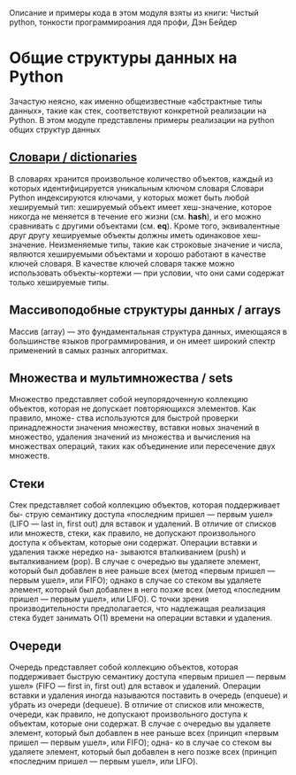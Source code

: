Описание и примеры кода в этом модуля взяты из книги: Чистый python, тонкости программироания лдя профи, Дэн Бейдер
# Общие структуры данных на Python
Зачастую неясно, как именно общеизвестные «абстрактные типы данных»,
такие как стек, соответствуют конкретной реализации на Python.
В этом модуле представлены примеры реализации на python общих структур данных

## [Словари / dictionaries]()
В словарях хранится произвольное количество объектов, каждый из которых идентифицируется уникальным ключом словаря
Словари Python индексируются ключами, у которых может быть любой
хешируемый тип: хешируемый объект имеет хеш-значение, которое
никогда не меняется в течение его жизни (см. __hash__), и его можно
сравнивать с другими объектами (см. __eq__). Кроме того, эквивалентные
друг другу хешируемые объекты должны иметь одинаковое хеш-значение.
Неизменяемые типы, такие как строковые значение и числа, являются
хешируемыми объектами и хорошо работают в качестве ключей словаря.
В качестве ключей словаря также можно использовать объекты-кортежи — при условии, 
что они сами содержат только хешируемые типы.

## Массивоподобные структуры данных / arrays
Массив (array) — это фундаментальная структура данных, имеющаяся
в большинстве языков программирования, и он имеет широкий спектр
применений в самых разных алгоритмах.


## Множества и мультимножества / sets
Множество представляет собой неупорядоченную коллекцию объектов,
которая не допускает повторяющихся элементов. Как правило, множе-
ства используются для быстрой проверки принадлежности значения
множеству, вставки новых значений в множество, удаления значений из
множества и вычисления на множествах операций, таких как объединение
или пересечение двух множеств.

## Стеки
Стек представляет собой коллекцию объектов, которая поддерживает бы-
струю семантику доступа «последним пришел — первым ушел» (LIFO — last
in, first out) для вставок и удалений. В отличие от списков или множеств,
стеки, как правило, не допускают произвольного доступа к объектам,
которые они содержат. Операции вставки и удаления также нередко на-
зываются вталкиванием (push) и выталкиванием (pop).
В случае с очередью вы удаляете элемент, который был добавлен в нее
раньше всех (метод «первым пришел — первым ушел», или FIFO); однако
в случае со стеком вы удаляете элемент, который был добавлен в него
позже всех (метод «последним пришел — первым ушел», или LIFO).
С точки зрения производительности предполагается, что надлежащая
реализация стека будет занимать O(1) времени на операции вставки
и удаления.


## Очереди
Очередь представляет собой коллекцию объектов, которая поддерживает
быструю семантику доступа «первым пришел — первым ушел» (FIFO — first
in, first out) для вставок и удалений. Операции вставки и удаления иногда
называются поставить в очередь (enqueue) и убрать из очереди (dequeue).
В отличие от списков или множеств, очереди, как правило, не допускают
произвольного доступа к объектам, которые они содержат.
В случае с очередью вы удаляете элемент, который был добавлен в нее
раньше всех (принцип «первым пришел — первым ушел», или FIFO); одна-
ко в случае со стеком вы удаляете элемент, который был добавлен в него
позже всех (принцип «последним пришел — первым ушел», или LIFO).
